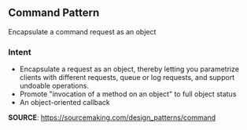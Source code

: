 ## Command Pattern
Encapsulate a command request as an object

### Intent
- Encapsulate a request as an object, thereby letting you parametrize clients with different requests, queue or log requests, and support undoable operations.
- Promote "invocation of a method on an object" to full object status
- An object-oriented callback

**SOURCE**: https://sourcemaking.com/design_patterns/command
